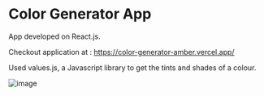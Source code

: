 # Color Generator App

App developed on React.js.

Checkout application at : https://color-generator-amber.vercel.app/

Used values.js, a Javascript library to get the tints and shades of a colour.

![image](https://user-images.githubusercontent.com/107784718/183872604-e8ae0c6b-c575-41dc-b129-ca37bb77d917.png)
